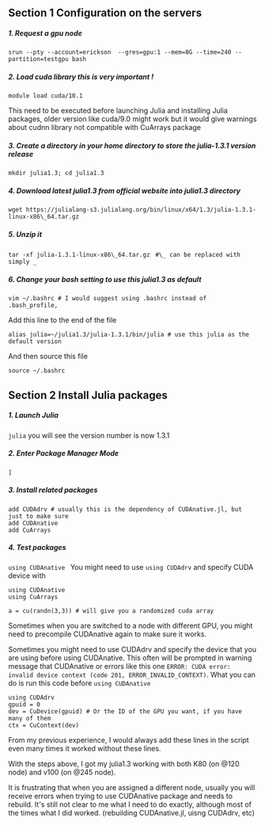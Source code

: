## Section 1 Configuration on the servers

##### 1. Request a gpu node

`srun --pty --account=erickson  --gres=gpu:1 --mem=8G --time=240 --partition=testgpu bash`

##### 2. Load cuda library this is very important !
`module load cuda/10.1` 

 This need to be executed before launching Julia and installing Julia packages, older version like cuda/9.0 might work but it would give warnings about cudnn library not compatible with CuArrays package

##### 3. Create a directory in your home directory to store the julia-1.3.1 version release
`mkdir julia1.3;
 cd julia1.3`

##### 4. Download latest julia1.3 from official website into julia1.3 directory
`wget https://julialang-s3.julialang.org/bin/linux/x64/1.3/julia-1.3.1-linux-x86\_64.tar.gz`

##### 5. Unzip it 
`tar -xf julia-1.3.1-linux-x86\_64.tar.gz ` `#\_ can be replaced with simply _`

##### 6. Change your bash setting to use this julia1.3 as default

`vim ~/.bashrc # I would suggest using .bashrc instead of .bash_profile,`

Add this line to the end of the file

`alias julia=~/julia1.3/julia-1.3.1/bin/julia # use this julia as the default version`

And then source this file

`source ~/.bashrc`



## Section 2 Install Julia packages

##### 1. Launch Julia

`julia`     you will see the version  number is now 1.3.1

##### 2.  Enter Package Manager Mode

`]`

##### 3.  Install related packages

```add CUDAdrv
add CUDAdrv # usually this is the dependency of CUDAnative.jl, but just to make sure
add CUDAnative
add CuArrays
```





##### 4. Test packages

`using CUDAnative `  You might need to use `using CUDAdrv`  and specify CUDA device with 

``` 
using CUDAnative
using CuArrays

a = cu(randn(3,3)) # will give you a randomized cuda array
```



Sometimes when you are switched to a node with different GPU, you might need to precompile CUDAnative again to make sure it works.

Sometimes you might need to use CUDAdrv and specify the device that you are using before using CUDAnative. This often will be prompted in warning message that CUDAnative or errors like this one `ERROR: CUDA error: invalid device context (code 201, ERROR_INVALID_CONTEXT)`. What you can do is run this code before `using CUDAnative`

```
using CUDAdrv
gpuid = 0
dev = CuDevice(gpuid) # Or the ID of the GPU you want, if you have many of them
ctx = CuContext(dev)
```

From my previous experience, I would always add these lines in the script even many times it worked without these lines.



With the steps above, I got my julia1.3 working with both K80 (on @120 node) and v100 (on @245 node).

It is frustrating that when you are assigned a different node, usually you will receive errors when trying to use CUDAnative package and needs to rebuild. It's still not clear to me what I need to do exactly, although most of the times what I did worked.  (rebuilding CUDAnative.jl, uisng CUDAdrv, etc)

